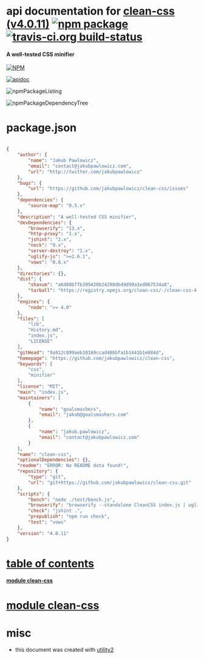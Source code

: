 # api documentation for  [clean-css (v4.0.11)](https://github.com/jakubpawlowicz/clean-css)  [![npm package](https://img.shields.io/npm/v/npmdoc-clean-css.svg?style=flat-square)](https://www.npmjs.org/package/npmdoc-clean-css) [![travis-ci.org build-status](https://api.travis-ci.org/npmdoc/node-npmdoc-clean-css.svg)](https://travis-ci.org/npmdoc/node-npmdoc-clean-css)
#### A well-tested CSS minifier

[![NPM](https://nodei.co/npm/clean-css.png?downloads=true)](https://www.npmjs.com/package/clean-css)

[![apidoc](https://npmdoc.github.io/node-npmdoc-clean-css/build/screenCapture.buildNpmdoc.browser.%252Fhome%252Ftravis%252Fbuild%252Fnpmdoc%252Fnode-npmdoc-clean-css%252Ftmp%252Fbuild%252Fapidoc.html.png)](https://npmdoc.github.io/node-npmdoc-clean-css/build/apidoc.html)

![npmPackageListing](https://npmdoc.github.io/node-npmdoc-clean-css/build/screenCapture.npmPackageListing.svg)

![npmPackageDependencyTree](https://npmdoc.github.io/node-npmdoc-clean-css/build/screenCapture.npmPackageDependencyTree.svg)



# package.json

```json

{
    "author": {
        "name": "Jakub Pawlowicz",
        "email": "contact@jakubpawlowicz.com",
        "url": "http://twitter.com/jakubpawlowicz"
    },
    "bugs": {
        "url": "https://github.com/jakubpawlowicz/clean-css/issues"
    },
    "dependencies": {
        "source-map": "0.5.x"
    },
    "description": "A well-tested CSS minifier",
    "devDependencies": {
        "browserify": "13.x",
        "http-proxy": "1.x",
        "jshint": "2.x",
        "nock": "9.x",
        "server-destroy": "1.x",
        "uglify-js": ">=2.6.1",
        "vows": "0.8.x"
    },
    "directories": {},
    "dist": {
        "shasum": "a6d88bffb399420b24298db49d99a1ed067534a8",
        "tarball": "https://registry.npmjs.org/clean-css/-/clean-css-4.0.11.tgz"
    },
    "engines": {
        "node": ">= 4.0"
    },
    "files": [
        "lib",
        "History.md",
        "index.js",
        "LICENSE"
    ],
    "gitHead": "9a912c899aeb10169ccad486bfa1b1441b1e084d",
    "homepage": "https://github.com/jakubpawlowicz/clean-css",
    "keywords": [
        "css",
        "minifier"
    ],
    "license": "MIT",
    "main": "index.js",
    "maintainers": [
        {
            "name": "goalsmashers",
            "email": "jakub@goalsmashers.com"
        },
        {
            "name": "jakub.pawlowicz",
            "email": "contact@jakubpawlowicz.com"
        }
    ],
    "name": "clean-css",
    "optionalDependencies": {},
    "readme": "ERROR: No README data found!",
    "repository": {
        "type": "git",
        "url": "git+https://github.com/jakubpawlowicz/clean-css.git"
    },
    "scripts": {
        "bench": "node ./test/bench.js",
        "browserify": "browserify --standalone CleanCSS index.js | uglifyjs --compress --mangle -o cleancss-browser.js",
        "check": "jshint .",
        "prepublish": "npm run check",
        "test": "vows"
    },
    "version": "4.0.11"
}
```



# <a name="apidoc.tableOfContents"></a>[table of contents](#apidoc.tableOfContents)

#### [module clean-css](#apidoc.module.clean-css)



# <a name="apidoc.module.clean-css"></a>[module clean-css](#apidoc.module.clean-css)



# misc
- this document was created with [utility2](https://github.com/kaizhu256/node-utility2)
